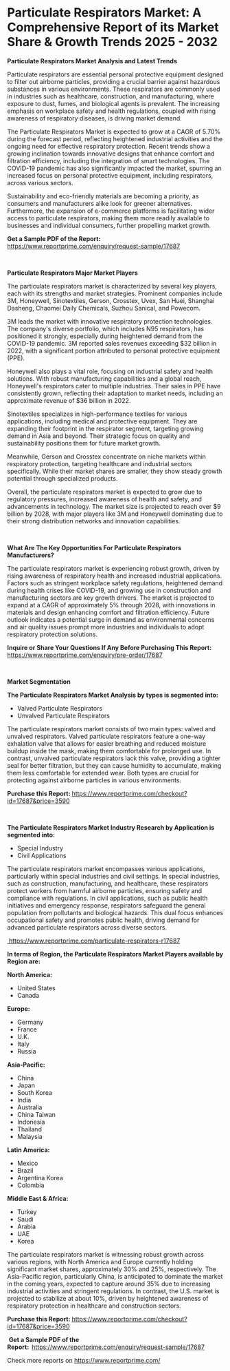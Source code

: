 <p><h1>Particulate Respirators Market: A Comprehensive Report of its Market Share & Growth Trends 2025 - 2032</h1></p><p><strong>Particulate Respirators Market Analysis and Latest Trends</strong></p>
<p><p>Particulate respirators are essential personal protective equipment designed to filter out airborne particles, providing a crucial barrier against hazardous substances in various environments. These respirators are commonly used in industries such as healthcare, construction, and manufacturing, where exposure to dust, fumes, and biological agents is prevalent. The increasing emphasis on workplace safety and health regulations, coupled with rising awareness of respiratory diseases, is driving market demand.</p><p>The Particulate Respirators Market is expected to grow at a CAGR of 5.70% during the forecast period, reflecting heightened industrial activities and the ongoing need for effective respiratory protection. Recent trends show a growing inclination towards innovative designs that enhance comfort and filtration efficiency, including the integration of smart technologies. The COVID-19 pandemic has also significantly impacted the market, spurring an increased focus on personal protective equipment, including respirators, across various sectors. </p><p>Sustainability and eco-friendly materials are becoming a priority, as consumers and manufacturers alike look for greener alternatives. Furthermore, the expansion of e-commerce platforms is facilitating wider access to particulate respirators, making them more readily available to businesses and individual consumers, further propelling market growth.</p></p>
<p><strong>Get a Sample PDF of the Report:&nbsp;</strong> <a href="https://www.reportprime.com/enquiry/request-sample/17687?utm_campaign=3442&utm_medium=2&utm_source=Github&utm_content=ia&utm_term=18032025&utm_id=particulate-respirators">https://www.reportprime.com/enquiry/request-sample/17687</a></p>
<p>&nbsp;</p>
<p><strong>Particulate Respirators Major Market Players</strong></p>
<p><p>The particulate respirators market is characterized by several key players, each with its strengths and market strategies. Prominent companies include 3M, Honeywell, Sinotextiles, Gerson, Crosstex, Uvex, San Huei, Shanghai Dasheng, Chaomei Daily Chemicals, Suzhou Sanical, and Powecom.</p><p>3M leads the market with innovative respiratory protection technologies. The company's diverse portfolio, which includes N95 respirators, has positioned it strongly, especially during heightened demand from the COVID-19 pandemic. 3M reported sales revenues exceeding $32 billion in 2022, with a significant portion attributed to personal protective equipment (PPE).</p><p>Honeywell also plays a vital role, focusing on industrial safety and health solutions. With robust manufacturing capabilities and a global reach, Honeywell's respirators cater to multiple industries. Their sales in PPE have consistently grown, reflecting their adaptation to market needs, including an approximate revenue of $36 billion in 2022.</p><p>Sinotextiles specializes in high-performance textiles for various applications, including medical and protective equipment. They are expanding their footprint in the respirator segment, targeting growing demand in Asia and beyond. Their strategic focus on quality and sustainability positions them for future market growth.</p><p>Meanwhile, Gerson and Crosstex concentrate on niche markets within respiratory protection, targeting healthcare and industrial sectors specifically. While their market shares are smaller, they show steady growth potential through specialized products.</p><p>Overall, the particulate respirators market is expected to grow due to regulatory pressures, increased awareness of health and safety, and advancements in technology. The market size is projected to reach over $9 billion by 2028, with major players like 3M and Honeywell dominating due to their strong distribution networks and innovation capabilities.</p></p>
<p>&nbsp;</p>
<p><strong>What Are The Key Opportunities For Particulate Respirators Manufacturers?</strong></p>
<p><p>The particulate respirators market is experiencing robust growth, driven by rising awareness of respiratory health and increased industrial applications. Factors such as stringent workplace safety regulations, heightened demand during health crises like COVID-19, and growing use in construction and manufacturing sectors are key growth drivers. The market is projected to expand at a CAGR of approximately 5% through 2028, with innovations in materials and design enhancing comfort and filtration efficiency. Future outlook indicates a potential surge in demand as environmental concerns and air quality issues prompt more industries and individuals to adopt respiratory protection solutions.</p></p>
<p><strong>Inquire or Share Your Questions If Any Before Purchasing This Report:</strong> <a href="https://www.reportprime.com/enquiry/pre-order/17687?utm_campaign=3442&utm_medium=2&utm_source=Github&utm_content=ia&utm_term=18032025&utm_id=particulate-respirators">https://www.reportprime.com/enquiry/pre-order/17687</a></p>
<p>&nbsp;</p>
<p><strong>Market Segmentation</strong></p>
<p><strong>The Particulate Respirators Market Analysis by types is segmented into:</strong></p>
<p><ul><li>Valved Particulate Respirators</li><li>Unvalved Particulate Respirators</li></ul></p>
<p><p>The particulate respirators market consists of two main types: valved and unvalved respirators. Valved particulate respirators feature a one-way exhalation valve that allows for easier breathing and reduced moisture buildup inside the mask, making them comfortable for prolonged use. In contrast, unvalved particulate respirators lack this valve, providing a tighter seal for better filtration, but they can cause humidity to accumulate, making them less comfortable for extended wear. Both types are crucial for protecting against airborne particles in various environments.</p></p>
<p><strong>Purchase this Report:&nbsp;</strong><a href="https://www.reportprime.com/checkout?id=17687&price=3590&utm_campaign=3442&utm_medium=2&utm_source=Github&utm_content=ia&utm_term=18032025&utm_id=particulate-respirators">https://www.reportprime.com/checkout?id=17687&price=3590</a></p>
<p>&nbsp;</p>
<p><strong>The Particulate Respirators Market Industry Research by Application is segmented into:</strong></p>
<p><ul><li>Special Industry</li><li>Civil Applications</li></ul></p>
<p><p>The particulate respirators market encompasses various applications, particularly within special industries and civil settings. In special industries, such as construction, manufacturing, and healthcare, these respirators protect workers from harmful airborne particles, ensuring safety and compliance with regulations. In civil applications, such as public health initiatives and emergency response, respirators safeguard the general population from pollutants and biological hazards. This dual focus enhances occupational safety and promotes public health, driving demand for advanced particulate respirators across diverse sectors.</p></p>
<p><a href="https://www.reportprime.com/particulate-respirators-r17687?utm_campaign=3442&utm_medium=2&utm_source=Github&utm_content=ia&utm_term=18032025&utm_id=particulate-respirators">&nbsp;https://www.reportprime.com/particulate-respirators-r17687</a></p>
<p><strong>In terms of Region, the Particulate Respirators Market Players available by Region are:</strong></p>
<p>
    <p> <strong> North America: </strong>
        <ul>
            <li>United States</li>
            <li>Canada</li>
        </ul>
        </p> 
    <p> <strong> Europe: </strong>
        <ul>
            <li>Germany</li>
            <li>France</li>
            <li>U.K.</li>
            <li>Italy</li>
            <li>Russia</li>
        </ul>
        </p> 
    <p> <strong> Asia-Pacific: </strong>
        <ul>
            <li>China</li>
            <li>Japan</li>
            <li>South Korea</li>
            <li>India</li>
            <li>Australia</li>
            <li>China Taiwan</li>
            <li>Indonesia</li>
            <li>Thailand</li>
            <li>Malaysia</li>
        </ul>
        </p> 
    <p> <strong> Latin America: </strong>
        <ul>
            <li>Mexico</li>
            <li>Brazil</li>
            <li>Argentina Korea</li>
            <li>Colombia</li>
        </ul>
        </p> 
    <p> <strong> Middle East & Africa: </strong>
        <ul>
            <li>Turkey</li>
            <li>Saudi</li>
            <li>Arabia</li>
            <li>UAE</li>
            <li>Korea</li>
        </ul>
    </p>
    </p>
<p><p>The particulate respirators market is witnessing robust growth across various regions, with North America and Europe currently holding significant market shares, approximately 30% and 25%, respectively. The Asia-Pacific region, particularly China, is anticipated to dominate the market in the coming years, expected to capture around 35% due to increasing industrial activities and stringent regulations. In contrast, the U.S. market is projected to stabilize at about 10%, driven by heightened awareness of respiratory protection in healthcare and construction sectors.</p></p>
<p><strong>Purchase this Report: </strong><a href="https://www.reportprime.com/checkout?id=17687&price=3590&utm_campaign=3442&utm_medium=2&utm_source=Github&utm_content=ia&utm_term=18032025&utm_id=particulate-respirators">https://www.reportprime.com/checkout?id=17687&price=3590</a></p>
<p>&nbsp;<strong>Get a Sample PDF of the Report:&nbsp;&nbsp;</strong><a href="https://www.reportprime.com/enquiry/request-sample/17687?utm_campaign=3442&utm_medium=2&utm_source=Github&utm_content=ia&utm_term=18032025&utm_id=particulate-respirators">https://www.reportprime.com/enquiry/request-sample/17687</a></p>
<p><strong></strong></p>
<p>Check more reports on <a href="https://www.reportprime.com/?utm_campaign=3442&utm_medium=2&utm_source=Github&utm_content=ia&utm_term=18032025&utm_id=particulate-respirators">https://www.reportprime.com/</a></p>
